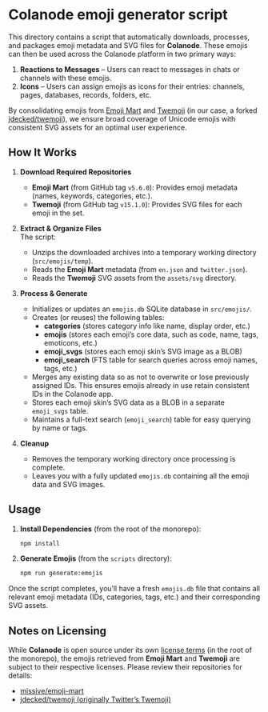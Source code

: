 # Colanode emoji generator script

This directory contains a script that automatically downloads, processes, and packages emoji metadata and SVG files for **Colanode**. These emojis can then be used across the Colanode platform in two primary ways:

1. **Reactions to Messages** – Users can react to messages in chats or channels with these emojis.
2. **Icons** – Users can assign emojis as icons for their entries: channels, pages, databases, records, folders, etc.

By consolidating emojis from [Emoji Mart](https://github.com/missive/emoji-mart) and [Twemoji](https://github.com/twitter/twemoji) (in our case, a forked [jdecked/twemoji](https://github.com/jdecked/twemoji)), we ensure broad coverage of Unicode emojis with consistent SVG assets for an optimal user experience.

## How It Works

1. **Download Required Repositories**

   - **Emoji Mart** (from GitHub tag `v5.6.0`): Provides emoji metadata (names, keywords, categories, etc.).
   - **Twemoji** (from GitHub tag `v15.1.0`): Provides SVG files for each emoji in the set.

2. **Extract & Organize Files**  
   The script:

   - Unzips the downloaded archives into a temporary working directory (`src/emojis/temp`).
   - Reads the **Emoji Mart** metadata (from `en.json` and `twitter.json`).
   - Reads the **Twemoji** SVG assets from the `assets/svg` directory.

3. **Process & Generate**

   - Initializes or updates an `emojis.db` SQLite database in `src/emojis/`.
   - Creates (or reuses) the following tables:
     - **categories** (stores category info like name, display order, etc.)
     - **emojis** (stores each emoji’s core data, such as code, name, tags, emoticons, etc.)
     - **emoji_svgs** (stores each emoji skin’s SVG image as a BLOB)
     - **emoji_search** (FTS table for search queries across emoji names, tags, etc.)
   - Merges any existing data so as not to overwrite or lose previously assigned IDs. This ensures emojis already in use retain consistent IDs in the Colanode app.
   - Stores each emoji skin’s SVG data as a BLOB in a separate `emoji_svgs` table.
   - Maintains a full-text search (`emoji_search`) table for easy querying by name or tags.

4. **Cleanup**
   - Removes the temporary working directory once processing is complete.
   - Leaves you with a fully updated `emojis.db` containing all the emoji data and SVG images.

## Usage

1. **Install Dependencies** (from the root of the monorepo):

   ```bash
   npm install
   ```

2. **Generate Emojis** (from the `scripts` directory):

   ```bash
   npm run generate:emojis
   ```

Once the script completes, you’ll have a fresh `emojis.db` file that contains all relevant emoji metadata (IDs, categories, tags, etc.) and their corresponding SVG assets.

## Notes on Licensing

While **Colanode** is open source under its own [license terms](../../../LICENSE) (in the root of the monorepo), the emojis retrieved from **Emoji Mart** and **Twemoji** are subject to their respective licenses. Please review their repositories for details:

- [missive/emoji-mart](https://github.com/missive/emoji-mart)
- [jdecked/twemoji (originally Twitter’s Twemoji)](https://github.com/jdecked/twemoji)
